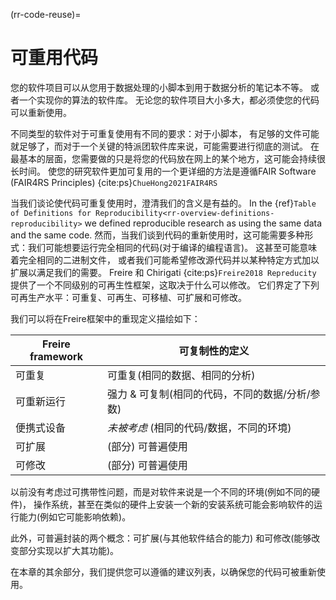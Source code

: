 (rr-code-reuse)=
# 可重用代码
您的软件项目可以从您用于数据处理的小脚本到用于数据分析的笔记本不等。 或者一个实现你的算法的软件库。 无论您的软件项目大小多大，都必须使您的代码可以重新使用。

不同类型的软件对于可重复使用有不同的要求：对于小脚本， 有足够的文件可能就足够了，而对于一个关键的特派团软件库来说，可能需要进行彻底的测试。 在最基本的层面，您需要做的只是将您的代码放在网上的某个地方，这可能会持续很长时间。 使您的研究软件更加可复用的一个更详细的方法是遵循FAIR Software (FAIR4RS Principles) {cite:ps}`ChueHong2021FAIR4RS`

当我们谈论使代码可重复使用时，澄清我们的含义是有益的。 In the {ref}`Table of Definitions for Reproducibility<rr-overview-definitions-reproducibility>` we defined reproducible research as using the same data and the same code. 然而，当我们谈到代码的重新使用时，这可能需要多种形式：我们可能想要运行完全相同的代码(对于编译的编程语言)。 这甚至可能意味着完全相同的二进制文件， 或者我们可能希望修改源代码并以某种特定方式加以扩展以满足我们的需要。 Freire 和 Chirigati {cite:ps}`Freire2018 Repreducity` 提供了一个不同级别的可再生性框架，这取决于什么可以修改。 它们界定了下列可再生产水平：可重复、可再生、可移植、可扩展和可修改。

我们可以将在Freire框架中的重现定义描绘如下：

| Freire framework | 可复制性的定义                     |
| ---------------- | --------------------------- |
| 可重复              | 可重复(相同的数据、相同的分析)            |
| 可重新运行            | 强力 & 可复制(相同的代码，不同的数据/分析/参数) |
| 便携式设备            | *未被考虑* (相同的代码/数据，不同的环境)     |
| 可扩展              | (部分) 可普遍使用                  |
| 可修改              | (部分) 可普遍使用                  |

以前没有考虑过可携带性问题，而是对软件来说是一个不同的环境(例如不同的硬件)， 操作系统，甚至在类似的硬件上安装一个新的安装系统可能会影响软件的运行能力(例如它可能影响依赖)。

此外，可普遍封装的两个概念：可扩展(与其他软件结合的能力) 和可修改(能够改变部分实现以扩大其功能)。

在本章的其余部分，我们提供您可以遵循的建议列表，以确保您的代码可被重新使用。
